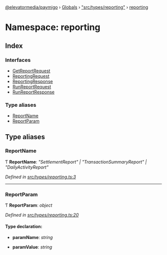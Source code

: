 [@elevatormedia/paymigo](../README.md) › [Globals](../globals.md) › ["src/types/reporting"](_src_types_reporting_.md) › [reporting](_src_types_reporting_.reporting.md)

# Namespace: reporting

## Index

### Interfaces

-   [GetReportRequest](../interfaces/_src_types_reporting_.reporting.getreportrequest.md)
-   [ReportingRequest](../interfaces/_src_types_reporting_.reporting.reportingrequest.md)
-   [ReportingResponse](../interfaces/_src_types_reporting_.reporting.reportingresponse.md)
-   [RunReportRequest](../interfaces/_src_types_reporting_.reporting.runreportrequest.md)
-   [RunReportResponse](../interfaces/_src_types_reporting_.reporting.runreportresponse.md)

### Type aliases

-   [ReportName](_src_types_reporting_.reporting.md#reportname)
-   [ReportParam](_src_types_reporting_.reporting.md#reportparam)

## Type aliases

### ReportName

Ƭ **ReportName**: _"SettlementReport" | "TransactionSummaryReport" | "DailyActivityReport"_

_Defined in [src/types/reporting.ts:3](https://github.com/ELEVATORmedia/paymigo/blob/90b1c91/src/types/reporting.ts#L3)_

---

### ReportParam

Ƭ **ReportParam**: _object_

_Defined in [src/types/reporting.ts:20](https://github.com/ELEVATORmedia/paymigo/blob/90b1c91/src/types/reporting.ts#L20)_

#### Type declaration:

-   **paramName**: _string_

-   **paramValue**: _string_
